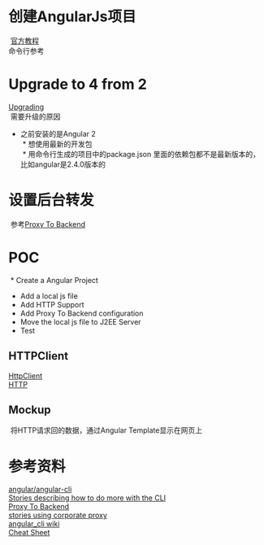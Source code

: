 # 创建AngularJs项目  
  [官方教程](https://angular.io/tutorial)  
  命令行参考 [](https://github.com/angular/angular-cli/wiki)  
# Upgrade to 4 from 2  
  [Upgrading](https://github.com/angular/angular-cli#updating-angular-cli)  
  需要升级的原因  
  * 之前安装的是Angular 2  
  * 想使用最新的开发包   
  * 用命令行生成的项目中的package.json 里面的依赖包都不是最新版本的，比如angular是2.4.0版本的  
  
# 设置后台转发  
  参考[Proxy To Backend](https://github.com/angular/angular-cli/wiki/stories-proxy)  

# POC  
  * Create a Angular Project
  * Add a local js file 
  * Add HTTP Support
  * Add Proxy To Backend configuration
  * Move the local js file to J2EE Server
  * Test  
## HTTPClient
  [HttpClient](https://angular.io/guide/http)  
  [HTTP](https://angular.io/tutorial/toh-pt6)  

## Mockup  
  将HTTP请求回的数据，通过Angular Template显示在网页上  

# 参考资料
  [angular/angular-cli](https://github.com/angular/angular-cli)  
  [Stories describing how to do more with the CLI](https://github.com/angular/angular-cli/wiki/stories)  
  [Proxy To Backend](https://github.com/angular/angular-cli/wiki/stories-proxy)  
  [stories using corporate proxy](https://github.com/angular/angular-cli/wiki/stories-using-corporate-proxy)  
  [angular_cli wiki](https://github.com/angular/angular-cli/wiki)  
  [Cheat Sheet](https://angular.io/guide/cheatsheet)  
  
  
